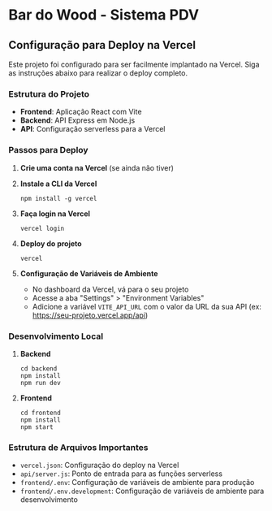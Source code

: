 # Bar do Wood - Sistema PDV

## Configuração para Deploy na Vercel

Este projeto foi configurado para ser facilmente implantado na Vercel. Siga as instruções abaixo para realizar o deploy completo.

### Estrutura do Projeto

- **Frontend**: Aplicação React com Vite
- **Backend**: API Express em Node.js
- **API**: Configuração serverless para a Vercel

### Passos para Deploy

1. **Crie uma conta na Vercel** (se ainda não tiver)

2. **Instale a CLI da Vercel**
   ```
   npm install -g vercel
   ```

3. **Faça login na Vercel**
   ```
   vercel login
   ```

4. **Deploy do projeto**
   ```
   vercel
   ```

5. **Configuração de Variáveis de Ambiente**
   - No dashboard da Vercel, vá para o seu projeto
   - Acesse a aba "Settings" > "Environment Variables"
   - Adicione a variável `VITE_API_URL` com o valor da URL da sua API (ex: https://seu-projeto.vercel.app/api)

### Desenvolvimento Local

1. **Backend**
   ```
   cd backend
   npm install
   npm run dev
   ```

2. **Frontend**
   ```
   cd frontend
   npm install
   npm start
   ```

### Estrutura de Arquivos Importantes

- `vercel.json`: Configuração do deploy na Vercel
- `api/server.js`: Ponto de entrada para as funções serverless
- `frontend/.env`: Configuração de variáveis de ambiente para produção
- `frontend/.env.development`: Configuração de variáveis de ambiente para desenvolvimento